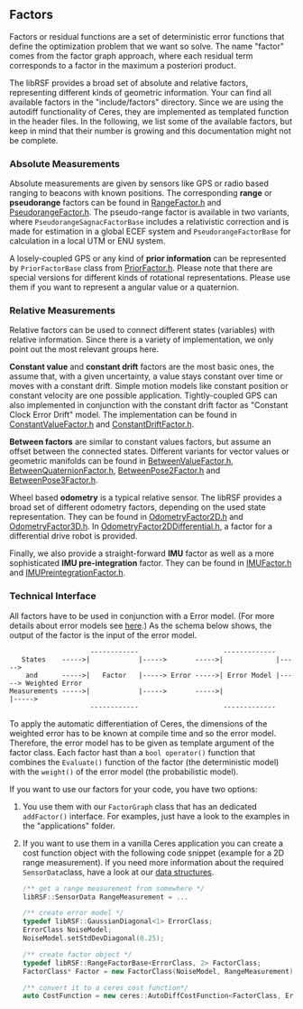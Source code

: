 ## Factors
Factors or residual functions are a set of deterministic error functions that define the optimization problem that we want so solve. The name "factor" comes from the factor graph approach, where each residual term corresponds to a factor in the maximum a posteriori product.

The libRSF provides a broad set of absolute and relative factors, representing different kinds of geometric information. Your can find all available factors in the "include/factors" directory. Since we are using the autodiff functionality of Ceres, they are implemented as templated function in the header files.
In the following, we list some of the available factors, but keep in mind that their number is growing and this documentation might not be complete.

### Absolute Measurements

Absolute measurements are given by sensors like GPS or radio based ranging to beacons with known positions. The corresponding **range** or **pseudorange** factors can be found in [RangeFactor.h](../include/factors/RangeFactor.h) and [PseudorangeFactor.h](../include/factors/PseudorangeFactor.h).
The pseudo-range factor is available in two variants, where `PseudorangeSagnacFactorBase` includes a relativistic correction and is made for estimation in a global ECEF system and `PseudorangeFactorBase` for calculation in a local UTM or ENU system.

A losely-coupled GPS or any kind of **prior information** can be represented by `PriorFactorBase` class from [PriorFactor.h](../include/factors/PriorFactor.h). Please note that there are special versions for different kinds of rotational representations. Please use them if you want to represent a angular value or a quaternion.

### Relative Measurements

Relative factors can be used to connect different states (variables) with relative information. Since there is a variety of implementation, we only point out the most relevant groups here.

**Constant value** and **constant drift** factors are the most basic ones, the assume that, with a given uncertainty, a value stays constant over time or moves with a constant drift. Simple motion models like constant position or constant velocity are one possible application. Tightly-coupled GPS can also implemented in conjunction with the constant drift factor as "Constant Clock Error Drift" model.
The implementation can be found in [ConstantValueFactor.h](../include/factors/ConstantValueFactor.h) and [ConstantDriftFactor.h](../include/factors/ConstantDriftFactor.h).

**Between factors** are similar to constant values factors, but assume an offset between the connected states. Different variants for vector values or geometric manifolds can be found in [BetweenValueFactor.h](../include/factors/BetweenValueFactor.h), [BetweenQuaternionFactor.h](../include/factors/BetweenQuaternionFactor.h), [BetweenPose2Factor.h](../include/factors/BetweenPose2Factor.h) and [BetweenPose3Factor.h](../include/factors/BetweenPose3Factor.h). 

Wheel based **odometry** is a typical relative sensor. The libRSF provides a broad set of different odometry factors, depending on the used state representation. They can be found in [OdometryFactor2D.h](../include/factors/OdometryFactor2D.h) and [OdometryFactor3D.h](../include/factors/OdometryFactor3D.h). In [OdometryFactor2DDifferential.h](../include/factors/OdometryFactor2DDifferential.h), a factor for a differential drive robot is provided.

Finally, we also provide a straight-forward **IMU** factor as well as a more sophisticated **IMU pre-integration** factor. They can be found in [IMUFactor.h](../include/factors/IMUFactor.h) and [IMUPreintegrationFactor.h](../include/factors/IMUPreintegrationFactor.h).

### Technical Interface

All factors have to be used in conjunction with a Error model. (For more details about error models see [here](CUSTOM_ERROR_MODELS.md).)
As the schema below shows, the output of the factor is the input of the error model. 

```
                    ------------                     -------------
   States    ----->|            |----->       ----->|             |----->
    and      ----->|   Factor   |-----> Error ----->| Error Model |-----> Weighted Error
Measurements ----->|            |----->       ----->|			        |----->
                    ------------                     ------------- 	
```

To apply the automatic differentiation of Ceres, the dimensions of the weighted error has to be known at compile time and so the error model. Therefore, the error model has to be given as template argument of the factor class.
Each factor hast than a `bool operator()` function that combines the `Evaluate()` function of the factor (the deterministic model) with the `weight()` of the error model (the probabilistic model).

If you want to use our factors for your code, you have two options:

1. You use them with our `FactorGraph` class that has an dedicated `addFactor()` interface.  For examples, just have a look to the examples in the "applications" folder.

2. If you want to use them in a vanilla Ceres application you can create a cost function object with the following code snippet (example for a 2D range measurement). If you need more information about the required `SensorData`class, have a look at our [data structures](CUSTOM_IN_OUT.md).

   ```c++
   /** get a range measurement from somewhere */
   libRSF::SensorData RangeMeasurement = ...
   
   /** create error model */
   typedef libRSF::GaussianDiagonal<1> ErrorClass;
   ErrorClass NoiseModel;
   NoiseModel.setStdDevDiagonal(0.25);
   
   /** create factor object */
   typedef libRSF::RangeFactorBase<ErrorClass, 2> FactorClass;
   FactorClass* Factor = new FactorClass(NoiseModel, RangeMeasurement);
   
   /** convert it to a ceres cost function*/
   auto CostFunction = new ceres::AutoDiffCostFunction<FactorClass, ErrorClass::OutputDim, 2> (Factor);
   ```

   
